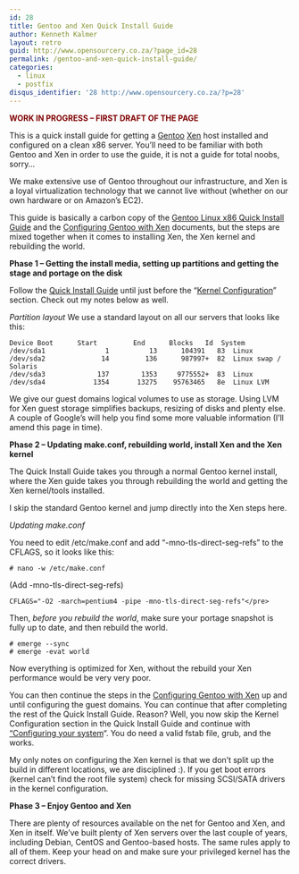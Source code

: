 ```yaml
---
id: 28
title: Gentoo and Xen Quick Install Guide
author: Kenneth Kalmer
layout: retro
guid: http://www.opensourcery.co.za/?page_id=28
permalink: /gentoo-and-xen-quick-install-guide/
categories:
  - linux
  - postfix
disqus_identifier: '28 http://www.opensourcery.co.za/?p=28'
---
```


**<span style="color: #800000;">WORK IN PROGRESS &#8211; FIRST DRAFT OF THE PAGE</span>**

This is a quick install guide for getting a <a href="http://www.gentoo.org" target="_blank">Gentoo</a> <a href="http://xen.xensource.com/" target="_blank">Xen</a> host installed and configured on a clean x86 server. You&#8217;ll need to be familiar with both Gentoo and Xen in order to use the guide, it is not a guide for total noobs, sorry&#8230;

We make extensive use of Gentoo throughout our infrastructure, and Xen is a loyal virtualization technology that we cannot live without (whether on our own hardware or on Amazon&#8217;s EC2).

This guide is basically a carbon copy of the <a href="http://www.gentoo.org/doc/en/gentoo-x86-quickinstall.xml" target="_blank">Gentoo Linux x86 Quick Install Guide</a> and the <a href="http://www.gentoo.org/doc/en/xen-guide.xml" target="_blank">Configuring Gentoo with Xen</a> documents, but the steps are mixed together when it comes to installing Xen, the Xen kernel and rebuilding the world.

**Phase 1 &#8211; Getting the install media, setting up partitions and getting the stage and portage on the disk**

Follow the <a href="http://www.gentoo.org/doc/en/gentoo-x86-quickinstall.xml" target="_blank">Quick Install Guide</a> until just before the &#8220;<a href="http://www.gentoo.org/doc/en/gentoo-x86-quickinstall.xml#doc_chap2_sect11" target="_blank">Kernel Configuration</a>&#8221; section. Check out my notes below as well.

*Partition layout*
We use a standard layout on all our servers that looks like this:

~~~
Device Boot      Start         End      Blocks   Id  System
/dev/sda1               1          13      104391   83  Linux
/dev/sda2              14         136      987997+  82  Linux swap / Solaris
/dev/sda3             137        1353     9775552+  83  Linux
/dev/sda4            1354       13275    95763465   8e  Linux LVM
~~~

We give our guest domains logical volumes to use as storage. Using LVM for Xen guest storage simplifies backups, resizing of disks and plenty else. A couple of Google&#8217;s will help you find some more valuable information (I&#8217;ll amend this page in time).

**Phase 2 &#8211; Updating make.conf, rebuilding world, install Xen and the Xen kernel**

The Quick Install Guide takes you through a normal Gentoo kernel install, where the Xen guide takes you through rebuilding the world and getting the Xen kernel/tools installed.

I skip the standard Gentoo kernel and jump directly into the Xen steps here.

*Updating make.conf*

You need to edit /etc/make.conf and add &#8220;<span class="code-input">-mno-tls-direct-seg-refs&#8221; to the CFLAGS, so it looks like this:</span>

~~~
# nano -w /etc/make.conf
~~~

(Add -mno-tls-direct-seg-refs)

~~~
CFLAGS="-O2 -march=pentium4 -pipe -mno-tls-direct-seg-refs"</pre>
~~~

Then, *before you rebuild the world*, make sure your portage snapshot is fully up to date, and then rebuild the world.

~~~
# emerge --sync
# emerge -evat world
~~~

Now everything is optimized for Xen, without the rebuild your Xen performance would be very very poor.

You can then continue the steps in the <a href="http://www.gentoo.org/doc/en/xen-guide.xml" target="_blank">Configuring Gentoo with Xen</a> up and until configuring the guest domains. You can continue that after completing the rest of the Quick Install Guide. Reason? Well, you now skip the Kernel Configuration section in the Quick Install Guide and continue with <a href="http://www.gentoo.org/doc/en/gentoo-x86-quickinstall.xml#doc_chap2_sect12" target="_blank">&#8220;Configuring your system</a>&#8220;. You do need a valid fstab file, grub, and the works.

My only notes on configuring the Xen kernel is that we don&#8217;t split up the build in different locations, we are disciplined :). If you get boot errors (kernel can&#8217;t find the root file system) check for missing SCSI/SATA drivers in the kernel configuration.

**Phase 3 &#8211; Enjoy Gentoo and Xen**

There are plenty of resources available on the net for Gentoo and Xen, and Xen in itself. We&#8217;ve built plenty of Xen servers over the last couple of years, including Debian, CentOS and Gentoo-based hosts. The same rules apply to all of them. Keep your head on and make sure your privileged kernel has the correct drivers.

